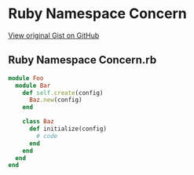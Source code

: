 # Ruby Namespace Concern

[View original Gist on GitHub](https://gist.github.com/Integralist/7968aefac0f35f914484)

## Ruby Namespace Concern.rb

```ruby
module Foo
  module Bar
    def self.create(config)
      Baz.new(config)
    end

    class Baz
      def initialize(config)
        # code
      end
    end
  end
end
```

